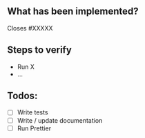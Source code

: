 ## What has been implemented?

Closes #XXXXX

## Steps to verify

- Run X
- ...

## Todos:

- [ ] Write tests
- [ ] Write / update documentation
- [ ] Run Prettier
